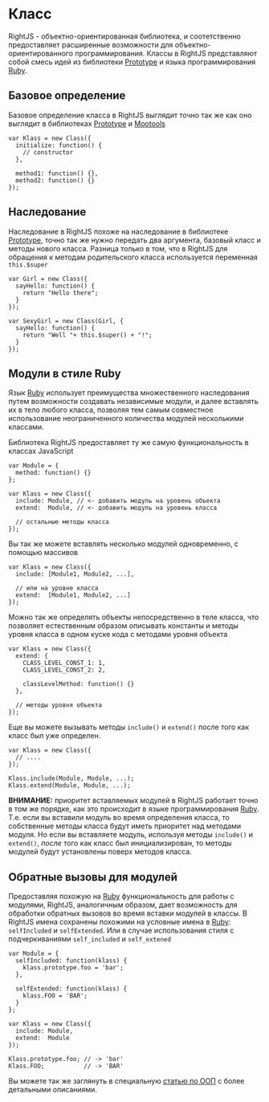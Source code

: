 # Класс
[Prototype]: http://prototypejs.org
[Mootools]:  http://mootools.net
[Ruby]:      http://www.ruby-lang.org

RightJS - объектно-ориентированная библиотека, и соотетственно
предоставляет расширенные возможности для объектно-ориентированного
программирования. Классы в RightJS представляют собой смесь идей из
библиотеки [Prototype][] и языка программирования [Ruby][].


## Базовое определение

Базовое определение класса в RightJS выглядит точно так же как оно выглядит
в библиотеках [Prototype][] и [Mootools][]

    var Klass = new Class({
      initialize: function() {
        // constructor
      },

      method1: function() {},
      method2: function() {}
    });


## Наследование

Наследование в RightJS похоже на наследование в библиотеке [Prototype][],
точно так же нужно передать два аргумента, базовый класс и методы нового
класса. Разница только в том, что в RightJS для обращения к методам
родительского класса используется переменная `this.$super`

    var Girl = new Class({
      sayHello: function() {
        return "Hello there";
      }
    });

    var SexyGirl = new Class(Girl, {
      sayHello: function() {
        return "Well "+ this.$super() + "!";
      }
    });


## Модули в стиле Ruby

Язык [Ruby][] использует преимущества множественного наследования путем
возможности создавать независимые модули, и далее вставлять их в тело
любого класса, позволяя тем самым совместное использование неограниченного
количества модулей несколькими классами.

Библиотека RightJS предоставляет ту же самую функциональность в классах
JavaScript

    var Module = {
      method: function() {}
    };

    var Klass = new Class({
      include: Module, // <- добавить модуль на уровень объекта
      extend:  Module, // <- добавить модуль на уровень класса

      // остальные методы класса
    });

Вы так же можете вставлять несколько модулей одновременно, с помощью массивов

    var Klass = new Class({
      include: [Module1, Module2, ...],

      // или на уровне класса
      extend:  [Module1, Module2, ...]
    });

Можно так же определять объекты непосредственно в теле класса, что позволяет
естественным образом описывать константы и методы уровня класса в одном куске
кода с методами уровня объекта

    var Klass = new Class({
      extend: {
        CLASS_LEVEL_CONST_1: 1,
        CLASS_LEVEL_CONST_2: 2,

        classLevelMethod: function() {}
      },

      // методы уровня объекта
    });

Еще вы можете вызывать методы `include()` и `extend()` после того как
класс был уже определен.

    var Klass = new Class({
      // ....
    });

    Klass.include(Module, Module, ...);
    Klass.extend(Module, Module, ...);

__ВНИМАНИЕ:__ приоритет вставляемых модулей в RightJS работает точно в том же
порядке, как это происходит в языке программирования [Ruby][]. Т.е. если вы
вставили модуль во время определения класса, то собственные методы класса
будут иметь приоритет над методами модуля. Но если вы вставляете модуль,
используя методы `include()` и `extend()`, _после_ того как класс был
инициализирован, то методы модулей будут установлены поверх методов класса.


## Обратные вызовы для модулей

Предоставляя похожую на [Ruby][] функциональность для работы с модулями,
RightJS, аналогичным образом, дает возможность для обработки обратных вызовов
во время вставки модулей в классы. В RightJS имена сохранены похожими на
условные имена в [Ruby][]: `selfIncluded` и `selfExtended`. Или в случае
использования стиля с подчеркиваниями `self_included` и `self_extened`

    var Module = {
      selfIncluded: function(klass) {
        klass.prototype.foo = 'bar';
      },

      selfExtended: function(klass) {
        klass.FOO = 'BAR';
      }
    };

    var Klass = new Class({
      include: Module,
      extend:  Module
    });

    Klass.prototype.foo; // -> 'bar'
    Klass.FOO;           // -> 'BAR'


Вы можете так же заглянуть в специальную
[статью по ООП](/tutorials/object-oriented-programming) с более детальными
описаниями.
